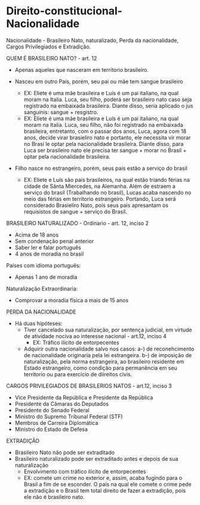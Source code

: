 # Direito-constitucional-Nacionalidade
Nacionalidade - Brasileiro Nato, naturalizado, Perda da nacionalidade, Cargos Privilegiados e Extradiçâo.

QUEM É BRASILEIRO NATO? - art. 12
 - Apenas aqueles que nasceram em territorio brasileiro.
 - Nasceu em outro País, porém, seu pai ou mãe tem sangue brasileiro 
 
     - EX: Eliete é uma mãe brasileira e Luís é um pai italiano, na qual moram na Italia. Luca, seu filho, poderá ser brasileiro nato caso seja registrado na embaixada brasileira. Diante disso, seria aplicado o jus sanguinis: sangue + resgistro.          
     - EX: Eliete é uma mãe brasileira e Luís é um pai italiano, na qual moram na Italia. Luca, seu filho, não foi registrado na embaixada brasileira, entretanto, com o passar dos anos, Luca, agora com 18 anos, decide virar brasieliro nato e portanto, ele necessita vir morar no Brasi le optar pela nacionalidade brasileira. Diante disso, para Luca ser brasileiro nato ele precisa ter sangue + morar no Brasil + optar pela nacionalidade brasileira.
 
 - Filho nasce no estrangeiro, porém, seus pais estão a serviço do brasil
     - EX: Eliete e Luís são pais brasileiros, na qual estão triando férias na cidade de Sãnta Miercedes, na Alemanha. Além de estraem a serviço do brasil (Trabalhando no brasil), Lucas acaba nascendo no meio das férias em territorio estrangeiro. Portando, Luca será considerado Brasieliro Nato, pois seus pais apresantam os requisistos de sangue + serviço do Brasil.
 
BRASILEIRO NATURALIZADO - Ordinario - art. 12, inciso 2
 - Acima de 18 anos
 - Sem condenaçâo penal anterior
 - Saber ler e falar português
 - 4 anos de moradia no brasil
 
 Países com idioma português:
 - Apenas 1 ano de moradia
 
 Naturalização Extraordinaria:
 - Comprovar a moradia física a mais de 15 anos

PERDA DA NACIONALIDADE
- Há duas hipóteses:
  - Tiver cancelado sua naturalização, por sentença judicial, em virtude de atividade nociva ao interesse nacional - art.12, inciso 4
    - EX: Tráfico ilícito de entorpecentes
  - Adquirir outra nacionalidade salvo nos casos:
    a-) de reconehcimento de nacionalidade originaria pela lei estrangeira.
    b-) de imposição de naturalização, pela norma estrangeira, ao brasileiro residente em Estado estrangeiro, como condição para permanência em seu territorio ou para exercício de diireitos civis. 
    
CARGOS PRIVILEGIADOS DE BRASILERIOS NATOS - art.12, inciso 3
- Vice Presidente da República e Presidente da República
- Presidente da Câmaras do Deputados
- Presidente do Senado Federal
- Ministro do Supremo Tribunal Federal (STF)
- Membros de Carreira Diplomática
- Ministro do Estado de Defesa

EXTRADIÇÂO 
- Brasileiro Nato nâo pode ser extraditado
- Brasileiro naturalizado pode ser extraditado antes e depois de sua naturalização
  - Envolvimento com tráfico ilícito de entorpecentes
  - EX: comete um crime no exterior e, assim, acaba fugindo para o Brasil a fim de se esconder. O país na qual ele comete o crime pede a extradição e o Brasil tem total direito de fazer a extradição, pois ele não é brasileiro nato.
 
 

